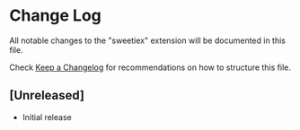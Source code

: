 # Change Log

All notable changes to the "sweetiex" extension will be documented in this file.

Check [Keep a Changelog](http://keepachangelog.com/) for recommendations on how to structure this file.

## [Unreleased]

- Initial release